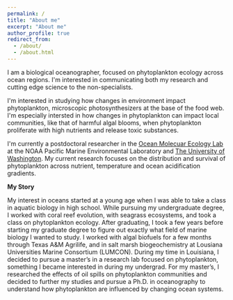 ```yaml
---
permalink: /
title: "About me"
excerpt: "About me"
author_profile: true
redirect_from: 
  - /about/
  - /about.html
---
```


I am a biological oceanographer, focused on phytoplankton ecology across ocean regions. I'm interested in communicating both my research and cutting edge science to the non-specialists.

I'm interested in studying how changes in environment impact phytoplankton, microscopic photosynthesizers at the base of the food web. I'm especially intersted in how changes in phytoplankton can impact local communities, like that of harmful algal blooms, when phytoplankton proliferate with high nutrients and release toxic substances.

I'm currently a postdoctoral researcher in the <a href='https://www.pmel.noaa.gov/ocean-molecular-ecology/'>Ocean Molecuar Ecology Lab</a> at the NOAA Pacific Marine Environmental Laboratory and <a href='https://cicoes.uw.edu/'>The University of Washington</a>. My current research focuses on the distribution and survival of phytoplankton across nutrient, temperature and ocean acidification gradients.

**My Story**

My interest in oceans started at a young age when I was able to take a class in aquatic biology in high school. While pursuing my undergraduate degree, I worked with coral reef evolution, with seagrass ecosystems, and took a class on phytoplankton ecology. After graduating, I took a few years before starting my graduate degree to figure out exactly what field of marine biology I wanted to study. I worked with algal biofuels for a few months through Texas A&M Agrilife, and in salt marsh biogeochemistry at Lousiana Universities Marine Consortium (LUMCON). During my time in Louisiana, I decided to pursue a master’s in a research lab focused on phytoplankton, something I became interested in during my undergrad. For my master’s, I researched the effects of oil spills on phytoplankton communities and decided to further my studies and pursue a Ph.D. in oceanography to understand how phytoplankton are influenced by changing ocean systems.
